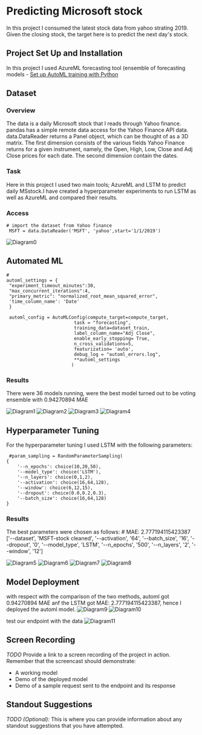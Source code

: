  
# Predicting Microsoft stock 

In this project I consumed the latest stock data from yahoo strating 2019. Given the closing stock, the target here is to predict the next day's stock.

## Project Set Up and Installation
In this project I used AzureML forecasting tool (ensemble of forecasting models - [Set up AutoML training with Python](https://docs.microsoft.com/en-us/azure/machine-learning/how-to-configure-auto-train)

## Dataset
### Overview

The data is a daily Microsoft stock that I reads through Yahoo finance. pandas has a simple remote data access for the Yahoo Finance API data. data.DataReader returns a Panel object, which can be thought of as a 3D matrix. The first dimension consists of the various fields Yahoo Finance returns for a given instrument, namely, the Open, High, Low, Close and Adj Close prices for each date. The second dimension contain the dates.

### Task
Here in this project I used two main tools; AzureML and LSTM to predict daily MSstock.I have created a hyperparameter experiments to run LSTM as well as AzureML and compared their results.

### Access
    # import the dataset from Yahoo finance
     MSFT = data.DataReader('MSFT', 'yahoo',start='1/1/2019')
     
![Diagram0]( https://github.com/avensam/AutoML_forecasting/blob/master/starter_file/images/MSstock.PNG "MS stock") 


## Automated ML
    #
    automl_settings = {
     "experiment_timeout_minutes":30,
     "max_concurrent_iterations":4,
     "primary_metric": "normalized_root_mean_squared_error",
     'time_column_name': 'Date'
     }
     
     automl_config = AutoMLConfig(compute_target=compute_target,
                             task = "forecasting",
                             training_data=dataset_train,
                             label_column_name="Adj Close",
                             enable_early_stopping= True,
                             n_cross_validations=5,
                             featurization= 'auto',
                             debug_log = "automl_errors.log",
                             **automl_settings
                            )

### Results
There were 36 models running, were the best model turned out to be voting ensemble with 0.94270894 MAE

![Diagram1]( https://github.com/avensam/AutoML_forecasting/blob/master/starter_file/images/autmlmodels.PNG "models running") 
![Diagram2]( https://github.com/avensam/AutoML_forecasting/blob/master/starter_file/images/autmlbestmodel.PNG "Rundetails") 
![Diagram3]( https://github.com/avensam/AutoML_forecasting/blob/master/starter_file/images/bestmodel.PNG "best model") 
![Diagram4]( https://github.com/avensam/AutoML_forecasting/blob/master/starter_file/images/1.automlcompleted1.PNG "best model") 


## Hyperparameter Tuning
For the hyperparameter tuning I used LSTM with the following parameters:
      
     #param_sampling = RandomParameterSampling(
    {
        '--n_epochs': choice(10,20,50),
        '--model_type': choice('LSTM'),
        '--n_layers': choice(0,1,2),
        '--activation': choice(16,64,128),
        '--window': choice(6,12,15),
        '--dropout': choice(0.0,0.2,0.3),
        '--batch_size': choice(16,64,128)
    }

### Results
The best parameters were chosen as follows:
      # MAE: 2.777194115423387
        ['--dataset', 'MSFT-stock cleaned', '--activation', '64', '--batch_size', '16', '--dropout', '0', '--model_type', 'LSTM', '--n_epochs', '500', '--n_layers', '2', '--window', '12']


![Diagram5]( https://github.com/avensam/AutoML_forecasting/blob/master/starter_file/images/Hrundetails.PNG "Rundetails 1") 
![Diagram6](https://github.com/avensam/AutoML_forecasting/blob/master/starter_file/images/Hrundetails2.PNG "Rundetails 2") 
![Diagram7]( https://github.com/avensam/AutoML_forecasting/blob/master/starter_file/images/hbest.PNG "best model") 
![Diagram8](https://github.com/avensam/AutoML_forecasting/blob/master/starter_file/images/hruncompleted.PNG "best model") 


## Model Deployment
with respect with the comparison of the two methods, automl got 0.94270894 MAE anf the LSTM got MAE: 2.777194115423387, hence I deployed the automl model.
![Diagram9]( https://github.com/avensam/AutoML_forecasting/blob/master/starter_file/images/deploy1.PNG "deploy") 
![Diagram10](https://github.com/avensam/AutoML_forecasting/blob/master/starter_file/images/deployementcompleted.PNG "deployement completed") 

 
 test our endpoint with the data 
 ![Diagram11]( https://github.com/avensam/AutoML_forecasting/blob/master/starter_file/images/testendpoint.PNG "test endpoint") 

## Screen Recording
*TODO* Provide a link to a screen recording of the project in action. Remember that the screencast should demonstrate:
- A working model
- Demo of the deployed  model
- Demo of a sample request sent to the endpoint and its response

## Standout Suggestions
*TODO (Optional):* This is where you can provide information about any standout suggestions that you have attempted.
